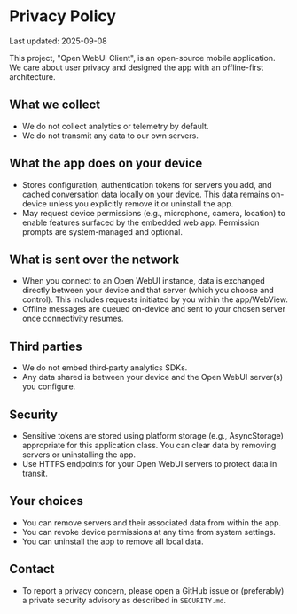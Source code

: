 # Privacy Policy

Last updated: 2025-09-08

This project, "Open WebUI Client", is an open-source mobile application. We care about user privacy and designed the app with an offline-first architecture.

## What we collect

- We do not collect analytics or telemetry by default.
- We do not transmit any data to our own servers.

## What the app does on your device

- Stores configuration, authentication tokens for servers you add, and cached conversation data locally on your device. This data remains on-device unless you explicitly remove it or uninstall the app.
- May request device permissions (e.g., microphone, camera, location) to enable features surfaced by the embedded web app. Permission prompts are system-managed and optional.

## What is sent over the network

- When you connect to an Open WebUI instance, data is exchanged directly between your device and that server (which you choose and control). This includes requests initiated by you within the app/WebView.
- Offline messages are queued on-device and sent to your chosen server once connectivity resumes.

## Third parties

- We do not embed third‑party analytics SDKs.
- Any data shared is between your device and the Open WebUI server(s) you configure.

## Security

- Sensitive tokens are stored using platform storage (e.g., AsyncStorage) appropriate for this application class. You can clear data by removing servers or uninstalling the app.
- Use HTTPS endpoints for your Open WebUI servers to protect data in transit.

## Your choices

- You can remove servers and their associated data from within the app.
- You can revoke device permissions at any time from system settings.
- You can uninstall the app to remove all local data.

## Contact

- To report a privacy concern, please open a GitHub issue or (preferably) a private security advisory as described in `SECURITY.md`.
